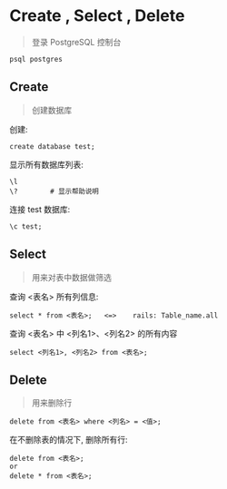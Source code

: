 # Create , Select , Delete

> 登录 PostgreSQL 控制台

```text
psql postgres
```

## Create

> 创建数据库

创建:

```text
create database test;
```

显示所有数据库列表:

```text
\l
\?        # 显示帮助说明
```

连接 test 数据库:

```text
\c test;
```

## Select

> 用来对表中数据做筛选

查询 &lt;表名&gt; 所有列信息:

```text
select * from <表名>;   <=>    rails: Table_name.all
```

查询 &lt;表名&gt; 中 &lt;列名1&gt;、&lt;列名2&gt; 的所有内容

```text
select <列名1>, <列名2> from <表名>;
```

## Delete

> 用来删除行

```text
delete from <表名> where <列名> = <值>;
```

在不删除表的情况下, 删除所有行:

```text
delete from <表名>;
or
delete * from <表名>;
```



